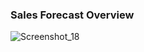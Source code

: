 <h3>Sales Forecast Overview</h3>

![Screenshot_18](https://github.com/user-attachments/assets/554df318-251b-47e4-afdb-c94b5658575b)
